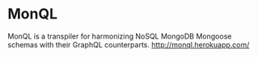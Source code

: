 # MonQL
MonQL is a transpiler for harmonizing NoSQL MongoDB Mongoose schemas with their GraphQL counterparts. http://monql.herokuapp.com/
